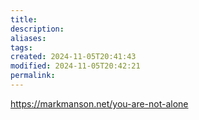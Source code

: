 ```yaml
---
title: 
description: 
aliases: 
tags: 
created: 2024-11-05T20:41:43
modified: 2024-11-05T20:42:21
permalink: 
---
```


https://markmanson.net/you-are-not-alone

